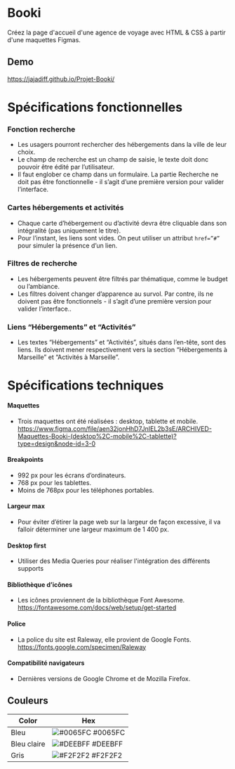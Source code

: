 
# Booki

Créez la page d'accueil d'une agence de voyage avec HTML & CSS à partir d'une maquettes Figmas.


## Demo

https://jajadiff.github.io/Projet-Booki/


# Spécifications fonctionnelles

### Fonction recherche
-  Les usagers pourront rechercher des hébergements dans la ville de leur choix.
- Le champ de recherche est un champ de saisie, le texte doit donc pouvoir être
        édité par l’utilisateur.
- Il faut englober ce champ dans un formulaire. La partie Recherche ne doit pas
        être fonctionnelle - il s’agit d’une première version pour valider l’interface.

### Cartes hébergements et activités
- Chaque carte d’hébergement ou d’activité devra être cliquable dans son
        intégralité (pas uniquement le titre).
- Pour l’instant, les liens sont vides. On peut utiliser un attribut `href=”#”` pour
        simuler la présence d’un lien.

### Filtres de recherche
- Les hébergements peuvent être filtrés par thématique, comme le budget ou
        l’ambiance.
- Les filtres doivent changer d’apparence au survol. Par contre, ils ne doivent pas
        être fonctionnels - il s’agit d’une première version pour valider l’interface..

### Liens “Hébergements” et “Activités”
- Les textes “Hébergements” et “Activités”, situés dans l’en-tête, sont des liens. Ils
        doivent mener respectivement vers la section “Hébergements à Marseille” et
        “Activités à Marseille”.


# Spécifications techniques
#### Maquettes 
- Trois maquettes ont été réalisées : desktop, tablette et mobile.
   https://www.figma.com/file/aen32jonHhD7JnIEL2b3sE/ARCHIVED-Maquettes-Booki-(desktop%2C-mobile%2C-tablette)?type=design&node-id=3-0

#### Breakpoints
- 992 px pour les écrans d’ordinateurs.
- 768 px pour les tablettes.
-  Moins de 768px pour les téléphones portables.

#### Largeur max
- Pour éviter d’étirer la page web sur la largeur de façon excessive, il va falloir déterminer une largeur maximum de 1 400 px.


#### Desktop first
- Utiliser des Media Queries pour réaliser l'intégration des différents supports

#### Bibliothèque d’icônes
- Les icônes proviennent de la bibliothèque Font Awesome.
    https://fontawesome.com/docs/web/setup/get-started

#### Police
- La police du site est Raleway, elle provient de Google Fonts.
    https://fonts.google.com/specimen/Raleway

#### Compatibilité navigateurs
- Dernières versions de Google Chrome et de Mozilla Firefox.






    
## Couleurs

| Color             | Hex                                                                |
| ----------------- | ------------------------------------------------------------------ |
| Bleu | ![#0065FC](https://via.placeholder.com/10/0065FC?text=+) #0065FC |
| Bleu claire| ![#DEEBFF](https://via.placeholder.com/10/DEEBFF?text=+) #DEEBFF |
| Gris | ![#F2F2F2](https://via.placeholder.com/10/F2F2F2?text=+) #F2F2F2 |

